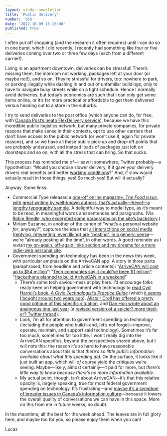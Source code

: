 ```yaml
---
layout: study--newsletter
title: 'Public delivery'
number: '266'
date: '2022-10-09 15:15:00'
published: true
---
```


I often put off shopping (and the research it often requires) until I can do so in one burst, which I did recently. I recently had something like four or five deliveries coming over two or three few days (each from a different carrier!).

Living in an apartment downtown, deliveries can be stressful! There’s missing them, the intercom not working, packages left at your door (or maybe not!), and so on. They’re stressful for drivers, too: nowhere to park, or parking illegally while dashing in and out of unfamiliar buildings, only to have to navigate busy streets while on a tight schedule. Hence I normally avoid deliveries, but today’s economics are such that I can only get some items online, or it’s far more practical or affordable to get them delivered versus heading out to a store in the suburbs.

I try to send deliveries to the post office (which anyone can do, for free, with [Canada Post’s neato FlexDelivery service](https://www.canadapost-postescanada.ca/cpc/en/personal/receiving/alternative-delivery/flexdelivery.page)), because we have this incredible public logistics network, but many private companies, for private reasons that make sense in their contexts, opt to use other carriers that don’t have access to the public network (or won’t use it, again for private reasons), and so we have all these public pick-up and drop-off points that are _probably_ underused, and instead loads of packages just left on doorsteps and so on, with all the stress that can bring. So that sucks.

This process has reminded me of—I saw it somewhere, Twitter probably—a hypothetical: “Would you choose slower delivery, if it gave your delivery drivers real benefits and better [working conditions](https://www.businessinsider.com/amazon-delivery-driver-warehouse-employee-working-conditions-van-cameras-2021-3)?” And, if slow would actually result in those things, yes! So much yes! But will it actually?

Anyway. Some links:

- Commercial Type released a [one-off online magazine, _The Food Issue_, with great writing by well-known authors, that’s actually—heyo!—a lengthy typography sample](https://foodissue.commercialtype.com/). A delightful way to model type, as it’s meant to be read, in meaningful words and sentences and paragraphs. (Via [Robin Rendle, who excerpted some paragraphs on the site’s backstory](https://www.robinrendle.com/notes/the-food-issue/).)
- Miriam Suzanne, in another of the canon of “what’s a personal website _for_, anyway?”, captures the idea that [all interactions on social media (replying, retweeting, even liking) are “posting”, in a generic sense](https://www.miriamsuzanne.com/2022/06/17/hit-publish/)—we’re “already posting all the time”, in other words. A good reminder as I revisit [my on-again, off-again links section and my dreams for a more indie-web personal site](https://lucascherkewski.com/study/toward-an-indie-website/).
- Government spending on technology has been in the news this week, with particular emphasis on the ArriveCAN app. A story in three parts (paraphrased, from headline and article contents): “[ArriveCAN will cost up to $54 million](https://www.theglobeandmail.com/politics/article-arrivecan-app-spending-government/)”; “[Tech companies say it could’ve been $1 million](https://www.theglobeandmail.com/politics/article-arrivecan-app-covid-19/)”; “[Hackathons planned to build ArriveCAN in a weekend](https://www.theglobeandmail.com/politics/article-arrivecan-hackathon-tribalscale-lazer/)”.
	- There’s some tech saviour-ness at play here. I’d encourage folks really keen on helping government with technology to [read Cyd Harrell’s book, _A Civic Technologist’s Practice Guide_](https://cydharrell.com/book/) (which [it seems I bought around two years ago](https://twitter.com/lchski/status/1309873463096639493?lang=cs)). [Alistair Croll has offered a pretty good critique of this specific situation](https://twitter.com/acroll/status/1578971296141934592), and [Dan Hon wrote about an analogous one last year](https://newsletter.danhon.com/archive/s09e02-despairing-sisyphean-absurdity/) (a [revised version of a spicier? more tired-er? Twitter thread](https://twitter.com/hondanhon/status/1359587806159405057)).
	- Look, I’m all for attention to government spending on technology (including the people who build—and, let’s not forget—improve, operate, maintain, and support said technology). Sometimes it’s far too much, sometimes far too little. I won’t really dig into the ArriveCAN specifics, beyond the perspectives shared above, but I will note this: the reason it’s so hard to have reasonable conversations about this is that _there’s so little public information available about what this spending did_. On the surface, it looks like it just built an app, which will _of course_ yield the critiques we’re seeing. Maybe—likely, almost certainly—it paid for more, but _there’s little way to know because there’s no more information available_.
	- My actual point, though, isn’t about ArriveCAN—it’s that this relative opacity is, largely speaking, true for most federal government spending on technology. It’s frustrating—and [maybe it’s a symptom of broader issues in Canada’s information culture](https://www.theglobeandmail.com/canada/article-federal-hearings-begin-canada-access-to-information-system-secret/)—because it lowers the overall quality of conversations we can have in this space. More on this from me in future weeks, no doubt.

In the meantime, all the best for the week ahead. The leaves are in full glory here, and maybe too for you, so please enjoy them when you can!

Lucas